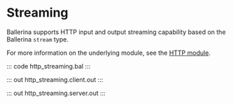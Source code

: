 # Streaming

Ballerina supports HTTP input and output streaming capability based on the Ballerina `stream` type.

For more information on the underlying module, 
see the [HTTP module](https://lib.ballerina.io/ballerina/http/latest/).

::: code http_streaming.bal :::

::: out http_streaming.client.out :::

::: out http_streaming.server.out :::